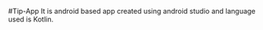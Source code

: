# T i p - A p p 
It is android based app created using android studio and language used is Kotlin.
 
